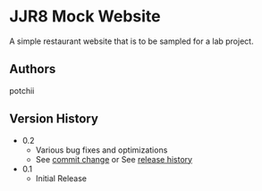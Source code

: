 # JJR8 Mock Website

A simple restaurant website that is to be sampled for a lab project.

## Authors

potchii

## Version History

* 0.2
    * Various bug fixes and optimizations
    * See [commit change]() or See [release history]()
* 0.1
    * Initial Release

